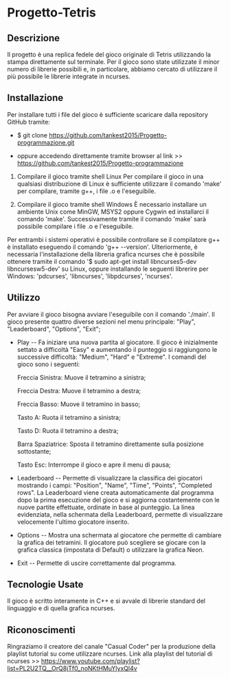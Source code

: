 # Progetto-Tetris

## Descrizione
Il progetto è una replica fedele del gioco originale di Tetris utilizzando la stampa direttamente sul terminale.
Per il gioco sono state utilizzate il minor numero di librerie possibili e, in particolare, abbiamo cercato di utilizzare il più possibile le librerie integrate in ncurses.

## Installazione
Per installare tutti i file del gioco è sufficiente scaricare dalla repository GitHub tramite:

- $ git clone https://github.com/tankest2015/Progetto-programmazione.git

- oppure accedendo direttamente tramite browser al link >> https://github.com/tankest2015/Progetto-programmazione

1. Compilare il gioco tramite shell Linux
Per compilare il gioco in una qualsiasi distribuzione di Linux è sufficiente utilizzare il comando 'make' per compilare, tramite g++, i file .o e l'eseguibile.

2. Compilare il gioco tramite shell Windows
È necessario installare un ambiente Unix come MinGW, MSYS2 oppure Cygwin ed installarci il comando 'make'.
Successivamente tramite il comando 'make' sarà possibile compilare i file .o e l'eseguibile.

Per entrambi i sistemi operativi è possibile controllare se il compilatore g++ è installato eseguendo il comando 'g++ --version'.
Ulteriormente, è necessaria l'installazione della libreria grafica ncurses che è possibile ottenere tramite il comando '$ sudo apt-get install libncurses5-dev libncursesw5-dev' su Linux, oppure installando le seguenti librerire per Windows: 'pdcurses', 'libncurses', 'libpdcurses', 'ncurses'.

## Utilizzo
Per avviare il gioco bisogna avviare l'eseguibile con il comando './main'.
Il gioco presente quattro diverse sezioni nel menu principale: "Play", "Leaderboard", "Options", "Exit";

- Play --
Fa iniziare una nuova partita al giocatore.
Il gioco è inizialmente settato a difficoltà "Easy" e aumentando il punteggio si raggiungono le successive difficoltà: "Medium", "Hard" e "Extreme".
I comandi del gioco sono i seguenti:

    Freccia Sinistra: Muove il tetramino a sinistra;

    Freccia Destra: Muove il tetramino a destra;

    Freccia Basso: Muove il tetramino in basso;

    Tasto A: Ruota il tetramino a sinistra;

    Tasto D: Ruota il tetramino a destra;

    Barra Spaziatrice: Sposta il tetramino direttamente sulla posizione sottostante;

    Tasto Esc: Interrompe il gioco e apre il menu di pausa;


- Leaderboard --
Permette di visualizzare la classifica dei giocatori mostrando i campi: "Position", "Name", "Time", "Points", "Completed rows".
La Leaderboard viene creata automaticamente dal programma dopo la prima esecuzione del gioco e si aggiorna costantemente con le nuove partite effettuate, ordinate in base al punteggio.
La linea evidenziata, nella schermata della Leaderboard, permette di visualizzare velocemente l'ultimo giocatore inserito.


- Options --
Mostra una schermata al giocatore che permette di cambiare la grafica dei tetramini.
Il giocatore può scegliere se giocare con la grafica classica (impostata di Default) o utilizzare la grafica Neon.


- Exit --
Permette di uscire correttamente dal programma.

## Tecnologie Usate
Il gioco è scritto interamente in C++ e si avvale di librerie standard del linguaggio e di quella grafica ncurses.

## Riconoscimenti
Ringraziamo il creatore del canale "Casual Coder" per la produzione della playlist tutorial su come utilizzare ncurses.
Link alla playlist del tutorial di ncurses >> https://www.youtube.com/playlist?list=PL2U2TQ__OrQ8jTf0_noNKtHMuYlyxQl4v
